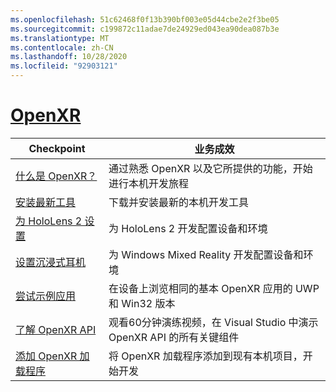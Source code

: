 ```yaml
---
ms.openlocfilehash: 51c62468f0f13b390bf003e05d44cbe2e2f3be05
ms.sourcegitcommit: c199872c11adae7de24929ed043ea90dea087b3e
ms.translationtype: MT
ms.contentlocale: zh-CN
ms.lasthandoff: 10/28/2020
ms.locfileid: "92903121"
---
```

# <a name="openxr"></a>[OpenXR](#tab/openxr)

|  Checkpoint  |  业务成效  |
| --- | --- |
| [什么是 OpenXR？](../native/openxr.md) | 通过熟悉 OpenXR 以及它所提供的功能，开始进行本机开发旅程 |
| [安装最新工具](../install-the-tools.md) | 下载并安装最新的本机开发工具 |
| [为 HoloLens 2 设置](../native/openxr-getting-started.md#getting-started-with-openxr-for-hololens-2) | 为 HoloLens 2 开发配置设备和环境 |
| [设置沉浸式耳机](../native/openxr-getting-started.md#getting-started-with-openxr-for-windows-mixed-reality-headsets) | 为 Windows Mixed Reality 开发配置设备和环境 |
| [尝试示例应用](../native/openxr-getting-started.md#building-a-sample-openxr-app) | 在设备上浏览相同的基本 OpenXR 应用的 UWP 和 Win32 版本 |
| [了解 OpenXR API](../native/openxr-getting-started.md#learning-the-openxr-api) | 观看60分钟演练视频，在 Visual Studio 中演示 OpenXR API 的所有关键组件 |
| [添加 OpenXR 加载程序](../native/openxr-getting-started.md#integrate-the-openxr-loader-into-a-project) | 将 OpenXR 加载程序添加到现有本机项目，开始开发 |

<!--
# [WinRT (Legacy)](#tab/winrt)

|  Checkpoint  |  Outcome  |
| --- | --- |
| [Create a UWP app](../creating-a-holographic-directx-project.md) | Build a new Universal Windows Platform holographic app from scratch |
| [Create a Win32 app](../creating-a-holographic-directx-project.md#creating-a-win32-project) | Build a new Win32 holographic app from scratch |
| [Get a HolographicSpace](../getting-a-holographicspace.md) | Control immersive rendering, provide camera data, and access the spatial reasoning APIs |
| [Render in DirectX](../rendering-in-directx.md) | Reason about the position and orientation of one or more observers of a holographic scene as predicted by the system |
| [Coordinate systems in DirectX](../coordinate-systems-in-directx.md) | Explore the basis of spatial understanding offered by Windows Mixed Reality APIs. |
-->




